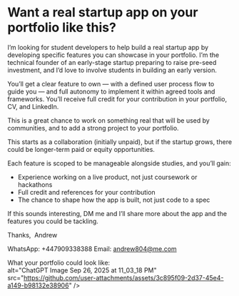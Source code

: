 # Want a real startup app on your portfolio like this?

I’m looking for student developers to help build a real startup app by developing specific features you can showcase in your portfolio. I’m the technical founder of an early-stage startup preparing to raise pre-seed investment, and I’d love to involve students in building an early version.

You’ll get a clear feature to own — with a defined user process flow to guide you — and full autonomy to implement it within agreed tools and frameworks. You’ll receive full credit for your contribution in your portfolio, CV, and LinkedIn.

This is a great chance to work on something real that will be used by communities, and to add a strong project to your portfolio.

This starts as a collaboration (initially unpaid), but if the startup grows, there could be longer-term paid or equity opportunities.

Each feature is scoped to be manageable alongside studies, and you’ll gain:
* Experience working on a live product, not just coursework or hackathons
* Full credit and references for your contribution
* The chance to shape how the app is built, not just code to a spec

If this sounds interesting, DM me and I’ll share more about the app and the features you could be tackling.

Thanks, 
Andrew

WhatsApp: +447909338388
Email: andrew804@me.com


What your portfolio could look like:
<img style="max-width: 100%; height: auto; display: block; margin: 0 auto;"> alt="ChatGPT Image Sep 26, 2025 at 11_03_18 PM" src="https://github.com/user-attachments/assets/3c895f09-2d37-45e4-a149-b98132e38906" />
